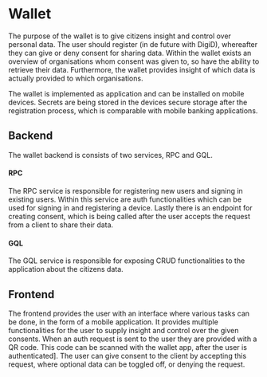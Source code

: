 # Wallet

The purpose of the wallet is to give citizens insight and control over personal data. The user should register (in de future with DigiD), whereafter they can give or deny consent for sharing data. Within the wallet exists an overview
of organisations whom consent was given to, so have the ability to retrieve their data. Furthermore, the wallet provides
insight of which data is actually provided to which organisations.

The wallet is implemented as application and can be installed on mobile devices. Secrets are being stored in the devices
secure storage after the registration process, which is comparable with mobile banking applications.

## Backend

The wallet backend is consists of two services, RPC and GQL.

#### RPC

The RPC service is responsible for registering new users and signing in existing users. Within this service are auth
functionalities which can be used for signing in and registering a device. Lastly there is an endpoint for creating consent,
which is being called after the user accepts the request from a client to share their data.

#### GQL

The GQL service is responsible for exposing CRUD functionalities to the application about the citizens data.

## Frontend

The frontend provides the user with an interface where various tasks can be done, in the form of a mobile application.
It provides multiple functionalities for the user to supply insight and control over the given consents. When an auth request
is sent to the user they are provided with a QR code. This code can be scanned with the wallet app, after the user is authenticated].
The user can give consent to the client by accepting this request, where optional data can be toggled off, or denying the request.
